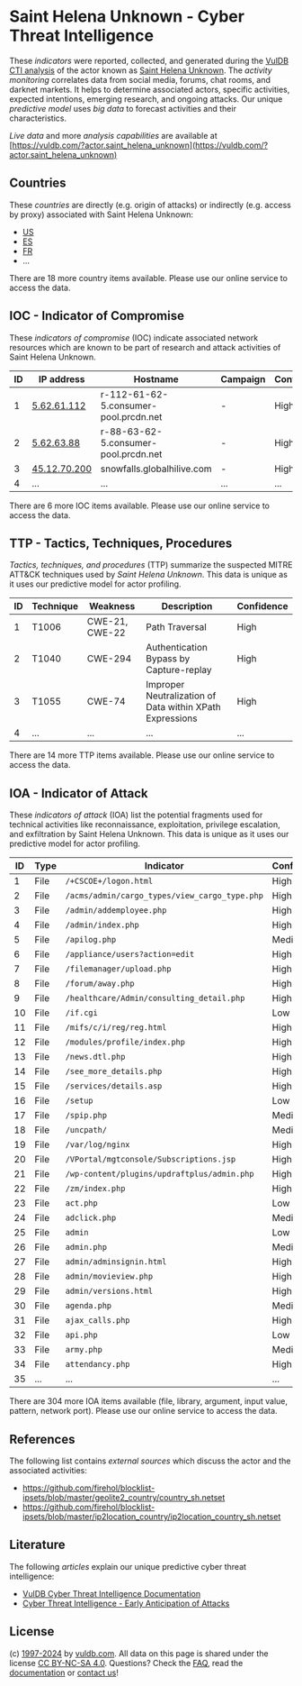 # Saint Helena Unknown - Cyber Threat Intelligence

These _indicators_ were reported, collected, and generated during the [VulDB CTI analysis](https://vuldb.com/?kb.cti) of the actor known as [Saint Helena Unknown](https://vuldb.com/?actor.saint_helena_unknown). The _activity monitoring_ correlates data from social media, forums, chat rooms, and darknet markets. It helps to determine associated actors, specific activities, expected intentions, emerging research, and ongoing attacks. Our unique _predictive model_ uses _big data_ to forecast activities and their characteristics.

_Live data_ and more _analysis capabilities_ are available at [https://vuldb.com/?actor.saint_helena_unknown](https://vuldb.com/?actor.saint_helena_unknown)

## Countries

These _countries_ are directly (e.g. origin of attacks) or indirectly (e.g. access by proxy) associated with Saint Helena Unknown:

* [US](https://vuldb.com/?country.us)
* [ES](https://vuldb.com/?country.es)
* [FR](https://vuldb.com/?country.fr)
* ...

There are 18 more country items available. Please use our online service to access the data.

## IOC - Indicator of Compromise

These _indicators of compromise_ (IOC) indicate associated network resources which are known to be part of research and attack activities of Saint Helena Unknown.

ID | IP address | Hostname | Campaign | Confidence
-- | ---------- | -------- | -------- | ----------
1 | [5.62.61.112](https://vuldb.com/?ip.5.62.61.112) | r-112-61-62-5.consumer-pool.prcdn.net | - | High
2 | [5.62.63.88](https://vuldb.com/?ip.5.62.63.88) | r-88-63-62-5.consumer-pool.prcdn.net | - | High
3 | [45.12.70.200](https://vuldb.com/?ip.45.12.70.200) | snowfalls.globalhilive.com | - | High
4 | ... | ... | ... | ...

There are 6 more IOC items available. Please use our online service to access the data.

## TTP - Tactics, Techniques, Procedures

_Tactics, techniques, and procedures_ (TTP) summarize the suspected MITRE ATT&CK techniques used by _Saint Helena Unknown_. This data is unique as it uses our predictive model for actor profiling.

ID | Technique | Weakness | Description | Confidence
-- | --------- | -------- | ----------- | ----------
1 | T1006 | CWE-21, CWE-22 | Path Traversal | High
2 | T1040 | CWE-294 | Authentication Bypass by Capture-replay | High
3 | T1055 | CWE-74 | Improper Neutralization of Data within XPath Expressions | High
4 | ... | ... | ... | ...

There are 14 more TTP items available. Please use our online service to access the data.

## IOA - Indicator of Attack

These _indicators of attack_ (IOA) list the potential fragments used for technical activities like reconnaissance, exploitation, privilege escalation, and exfiltration by Saint Helena Unknown. This data is unique as it uses our predictive model for actor profiling.

ID | Type | Indicator | Confidence
-- | ---- | --------- | ----------
1 | File | `/+CSCOE+/logon.html` | High
2 | File | `/acms/admin/cargo_types/view_cargo_type.php` | High
3 | File | `/admin/addemployee.php` | High
4 | File | `/admin/index.php` | High
5 | File | `/apilog.php` | Medium
6 | File | `/appliance/users?action=edit` | High
7 | File | `/filemanager/upload.php` | High
8 | File | `/forum/away.php` | High
9 | File | `/healthcare/Admin/consulting_detail.php` | High
10 | File | `/if.cgi` | Low
11 | File | `/mifs/c/i/reg/reg.html` | High
12 | File | `/modules/profile/index.php` | High
13 | File | `/news.dtl.php` | High
14 | File | `/see_more_details.php` | High
15 | File | `/services/details.asp` | High
16 | File | `/setup` | Low
17 | File | `/spip.php` | Medium
18 | File | `/uncpath/` | Medium
19 | File | `/var/log/nginx` | High
20 | File | `/VPortal/mgtconsole/Subscriptions.jsp` | High
21 | File | `/wp-content/plugins/updraftplus/admin.php` | High
22 | File | `/zm/index.php` | High
23 | File | `act.php` | Low
24 | File | `adclick.php` | Medium
25 | File | `admin` | Low
26 | File | `admin.php` | Medium
27 | File | `admin/adminsignin.html` | High
28 | File | `admin/movieview.php` | High
29 | File | `admin/versions.html` | High
30 | File | `agenda.php` | Medium
31 | File | `ajax_calls.php` | High
32 | File | `api.php` | Low
33 | File | `army.php` | Medium
34 | File | `attendancy.php` | High
35 | ... | ... | ...

There are 304 more IOA items available (file, library, argument, input value, pattern, network port). Please use our online service to access the data.

## References

The following list contains _external sources_ which discuss the actor and the associated activities:

* https://github.com/firehol/blocklist-ipsets/blob/master/geolite2_country/country_sh.netset
* https://github.com/firehol/blocklist-ipsets/blob/master/ip2location_country/ip2location_country_sh.netset

## Literature

The following _articles_ explain our unique predictive cyber threat intelligence:

* [VulDB Cyber Threat Intelligence Documentation](https://vuldb.com/?kb.cti)
* [Cyber Threat Intelligence - Early Anticipation of Attacks](https://www.scip.ch/en/?labs.20201022)

## License

(c) [1997-2024](https://vuldb.com/?kb.changelog) by [vuldb.com](https://vuldb.com/?kb.about). All data on this page is shared under the license [CC BY-NC-SA 4.0](https://creativecommons.org/licenses/by-nc-sa/4.0/). Questions? Check the [FAQ](https://vuldb.com/?kb.faq), read the [documentation](https://vuldb.com/?kb) or [contact us](https://vuldb.com/?contact)!
